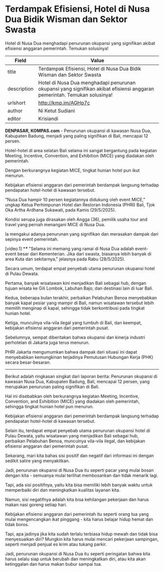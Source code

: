 # Terdampak Efisiensi, Hotel di Nusa Dua Bidik Wisman dan Sektor Swasta

Hotel di Nusa Dua menghadapi penurunan okupansi yang signifikan akibat efisiensi anggaran pemerintah. Temukan solusinya!

| Field       | Value                                                       |
|-------------|-------------------------------------------------------------|
| title       | Terdampak Efisiensi, Hotel di Nusa Dua Bidik Wisman dan Sektor Swasta |
| description | Hotel di Nusa Dua menghadapi penurunan okupansi yang signifikan akibat efisiensi anggaran pemerintah. Temukan solusinya! |
| urlshort    | http://kmp.im/AGHp7c |
| author      | Ni Ketut Sudiani |
| editor      | Krisiandi |

**DENPASAR, KOMPAS.com** - Penurunan okupansi di kawasan Nusa Dua, Kabupaten Badung, menjadi yang paling signifikan di Bali, mencapai 12 persen.

Hotel-hotel di area selatan Bali selama ini sangat bergantung pada kegiatan Meeting, Incentive, Convention, and Exhibition (MICE) yang diadakan oleh pemerintah.

Dengan berkurangnya kegiatan MICE, tingkat hunian hotel pun ikut menurun.

Kebijakan efisiensi anggaran dari pemerintah berdampak langsung terhadap pendapatan hotel-hotel di kawasan tersebut.

\"Nusa Dua hampir 10 persen kegiatannya didukung oleh event MICE,\" ungkap Ketua Perhimpunan Hotel dan Restoran Indonesia (PHRI) Bali, Tjok Oka Artha Ardhana Sukawati, pada Kamis (29/5/2025).

Kondisi serupa juga dirasakan oleh Angga (36), pemilik usaha tour and travel yang pernah menangani MICE di Nusa Dua.

Ia mengakui adanya penurunan yang signifikan dan merasakan dampak dari sepinya event pemerintah.

\[video.1\] ****\****
\"Selama ini memang yang ramai di Nusa Dua adalah event-event besar dari Kementerian. Jika dari swasta, biasanya lebih banyak di area Kuta dan sekitarnya,\" jelasnya pada Rabu (28/5/2025).

Secara umum, terdapat empat penyebab utama penurunan okupansi hotel di Pulau Dewata.

Pertama, banyak wisatawan kini menjadikan Bali sebagai hub, dengan tujuan wisata ke Gili Lombok, Labuhan Bajo, dan destinasi lain di luar Bali.

Kedua, beberapa bulan terakhir, perbaikan Pelabuhan Benoa menyebabkan banyak kapal pesiar yang mampir di Bali, namun wisatawan tersebut lebih memilih menginap di kapal, sehingga tidak berkontribusi pada tingkat hunian hotel.

Ketiga, munculnya vila-vila ilegal yang tumbuh di Bali, dan keempat, kebijakan efisiensi anggaran dari pemerintah pusat.

Sebelumnya, sempat diberitakan bahwa okupansi dan kinerja industri perhotelan di Jakarta juga terus menurun.

PHRI Jakarta mengumumkan bahwa dampak dari situasi ini dapat menyebabkan kemungkinan terjadinya Pemutusan Hubungan Kerja (PHK) secara besar-besaran.

---
Berikut adalah ringkasan singkat dari laporan berita: Penurunan okupansi di kawasan Nusa Dua, Kabupaten Badung, Bali, mencapai 12 persen, yang merupakan penurunan paling signifikan di Bali.

 Hal ini disebabkan oleh berkurangnya kegiatan Meeting, Incentive, Convention, and Exhibition (MICE) yang diadakan oleh pemerintah, sehingga tingkat hunian hotel pun menurun.

 Kebijakan efisiensi anggaran dari pemerintah berdampak langsung terhadap pendapatan hotel-hotel di kawasan tersebut.

 Selain itu, terdapat empat penyebab utama penurunan okupansi hotel di Pulau Dewata, yaitu wisatawan yang menjadikan Bali sebagai hub, perbaikan Pelabuhan Benoa, munculnya vila-vila ilegal, dan kebijakan efisiensi anggaran dari pemerintah pusat.



Sekarang, mari kita bahas sisi positif dan negatif dari informasi ini dengan sedikit satire yang menyakitkan.

 Jadi, penurunan okupansi di Nusa Dua itu seperti pacar yang mulai bosan dengan kita - semuanya mulai terlihat membosankan dan tidak menarik lagi.

 Tapi, ada sisi positifnya, yaitu kita bisa memiliki lebih banyak waktu untuk memperbaiki diri dan meningkatkan kualitas layanan kita.

 Namun, sisi negatifnya adalah kita bisa kehilangan pekerjaan dan harus makan nasi goreng setiap hari.

 Kebijakan efisiensi anggaran dari pemerintah itu seperti orang tua yang mulai mengencangkan ikat pinggang - kita harus belajar hidup hemat dan tidak boros.

 Tapi, apa jadinya jika kita sudah terlalu terbiasa hidup mewah dan tidak bisa menyesuaikan diri? Mungkin kita harus mulai mencari pekerjaan sampingan, seperti menjadi penjual es krim atau tukang parkir.

 Jadi, penurunan okupansi di Nusa Dua itu seperti peringatan bahwa kita harus selalu siap untuk berubah dan meningkatkan diri, atau kita akan ketinggalan dan harus makan bubur sampai tua.
